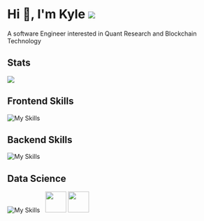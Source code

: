 # Hi 👋, I'm Kyle ![](https://komarev.com/ghpvc/?username=kylekorv3&color=000000) 
A software Engineer interested in Quant Research and Blockchain Technology

## Stats
<img src="https://github-readme-stats.vercel.app/api?username=kylekorv3&show_icons=true&theme=graywhite&count_private=true" />

## Frontend Skills
![My Skills](https://skillicons.dev/icons?i=tailwind,materialui,javascript,typescript,react,nextjs&theme=dark)

## Backend Skills
![My Skills](https://skillicons.dev/icons?i=nodejs,express,postgres,redis,docker,aws&theme=dark)

## Data Science
![My Skills](https://skillicons.dev/icons?i=py&theme=dark)
&nbsp;
<img src="https://user-images.githubusercontent.com/64918714/203533960-a27016ad-6732-4e5f-a833-353c802ad015.png" width="48" height="48"/>
<img src="https://user-images.githubusercontent.com/64918714/203533998-78621489-aa97-469f-836d-b56b57adf943.png" width="48" height="48"/>





